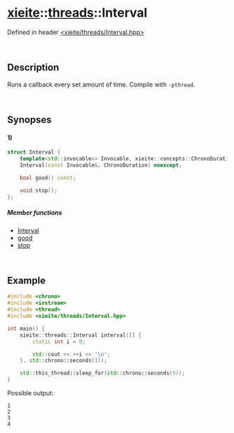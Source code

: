# [xieite](../xieite.md)\:\:[threads](../threads.md)\:\:Interval
Defined in header [<xieite/threads/Interval.hpp>](../../include/xieite/threads/Interval.hpp)

&nbsp;

## Description
Runs a callback every set amount of time. Compile with `-pthread`.

&nbsp;

## Synopses
#### 1)
```cpp
struct Interval {
    template<std::invocable<> Invocable, xieite::concepts::ChronoDuration ChronoDuration>
    Interval(const Invocable&, ChronoDuration) noexcept;

    bool good() const;

    void stop();
};
```
##### Member functions
- [Interval](./Interval/1/operators/constructor.md)
- [good](./Interval/1/good.md)
- [stop](./Interval/1/stop.md)

&nbsp;

## Example
```cpp
#include <chrono>
#include <iostream>
#include <thread>
#include <xieite/threads/Interval.hpp>

int main() {
    xieite::threads::Interval interval([] {
        static int i = 0;

        std::cout << ++i << '\n';
    }, std::chrono::seconds(1));

    std::this_thread::sleep_for(std::chrono::seconds(5));
}
```
Possible output:
```
1
2
3
4
```
